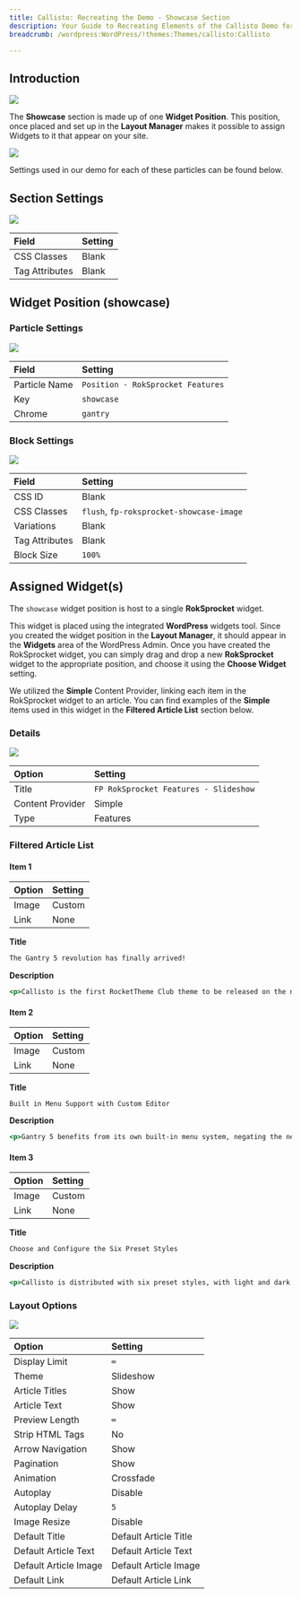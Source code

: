 ```yaml
---
title: Callisto: Recreating the Demo - Showcase Section
description: Your Guide to Recreating Elements of the Callisto Demo for WordPress
breadcrumb: /wordpress:WordPress/!themes:Themes/callisto:Callisto

---
```


## Introduction

![](assets/demo_showcase_1.jpeg)

The **Showcase** section is made up of one **Widget Position**. This position, once placed and set up in the **Layout Manager** makes it possible to assign Widgets to it that appear on your site.

![](assets/demo_showcase_lm.jpeg)

Settings used in our demo for each of these particles can be found below.

## Section Settings

![](assets/demo_showcase_settings.jpeg)

| Field          | Setting |
| :-----         | :-----  |
| CSS Classes    | Blank   |
| Tag Attributes | Blank   |

## Widget Position (showcase)

### Particle Settings

![](assets/demo_showcase_2.jpeg)

| Field         | Setting                           |
| :-----        | :-----                            |
| Particle Name | `Position - RokSprocket Features` |
| Key           | `showcase`                        |
| Chrome        | `gantry`                          |

### Block Settings

![](assets/demo_showcase_3.jpeg)

| Field          | Setting                                  |
| :-----         | :-----                                   |
| CSS ID         | Blank                                    |
| CSS Classes    | `flush`, `fp-roksprocket-showcase-image` |
| Variations     | Blank                                    |
| Tag Attributes | Blank                                    |
| Block Size     | `100%`                                   |

## Assigned Widget(s)

The `showcase` widget position is host to a single **RokSprocket** widget. 

This widget is placed using the integrated **WordPress** widgets tool. Since you created the widget position in the **Layout Manager**, it should appear in the **Widgets** area of the WordPress Admin. Once you have created the RokSprocket widget, you can simply drag and drop a new **RokSprocket** widget to the appropriate position, and choose it using the **Choose Widget** setting.

We utilized the **Simple** Content Provider, linking each item in the RokSprocket widget to an article. You can find examples of the **Simple** items used in this widget in the **Filtered Article List** section below.

### Details

![](assets/demo_showcase_4.jpeg)

| Option           | Setting                               |
| :-----           | :-----                                |
| Title            | `FP RokSprocket Features - Slideshow` |
| Content Provider | Simple                                |
| Type             | Features                              |

### Filtered Article List

#### Item 1

| Option | Setting |
| :----- | :-----  |
| Image  | Custom  |
| Link   | None    |

**Title**

~~~ .html
The Gantry 5 revolution has finally arrived!
~~~

**Description**

~~~ .html
<p>Callisto is the first RocketTheme Club theme to be released on the new Gantry 5 Framework, marking the dawn of a new era of powerful, highly customizable and mobile friendly web building.</p><a class="button button-3" href="#">Read More</a>
~~~

#### Item 2

| Option | Setting |
| :----- | :-----  |
| Image  | Custom  |
| Link   | None    |

**Title**

~~~
Built in Menu Support with Custom Editor
~~~

**Description**

~~~ .html
<p>Gantry 5 benefits from its own built-in menu system, negating the need for auxiliary plugins, as well as featuring a drag and drop setup for dropdown configuration.</p>                    <a class="button button-3" href="#">Read More</a>
~~~

#### Item 3

| Option | Setting |
| :----- | :-----  |
| Image  | Custom  |
| Link   | None    |

**Title**

~~~ .html
Choose and Configure the Six Preset Styles
~~~

**Description**

~~~ .html
<p>Callisto is distributed with six preset styles, with light and dark variations. Each can be customized in the Style Settings to individualize the theme with ease and speed.</p>                    <a class="button button-3" href="#">Read More</a>
~~~

### Layout Options

![](assets/demo_showcase_5.jpeg)

| Option                | Setting               |
| :-----                | :-----                |
| Display Limit         | `∞`                   |
| Theme                 | Slideshow             |
| Article Titles        | Show                  |
| Article Text          | Show                  |
| Preview Length        | `∞`                   |
| Strip HTML Tags       | No                    |
| Arrow Navigation      | Show                  |
| Pagination            | Show                  |
| Animation             | Crossfade             |
| Autoplay              | Disable               |
| Autoplay Delay        | `5`                   |
| Image Resize          | Disable               |
| Default Title         | Default Article Title |
| Default Article Text  | Default Article Text  |
| Default Article Image | Default Article Image |
| Default Link          | Default Article Link  |


